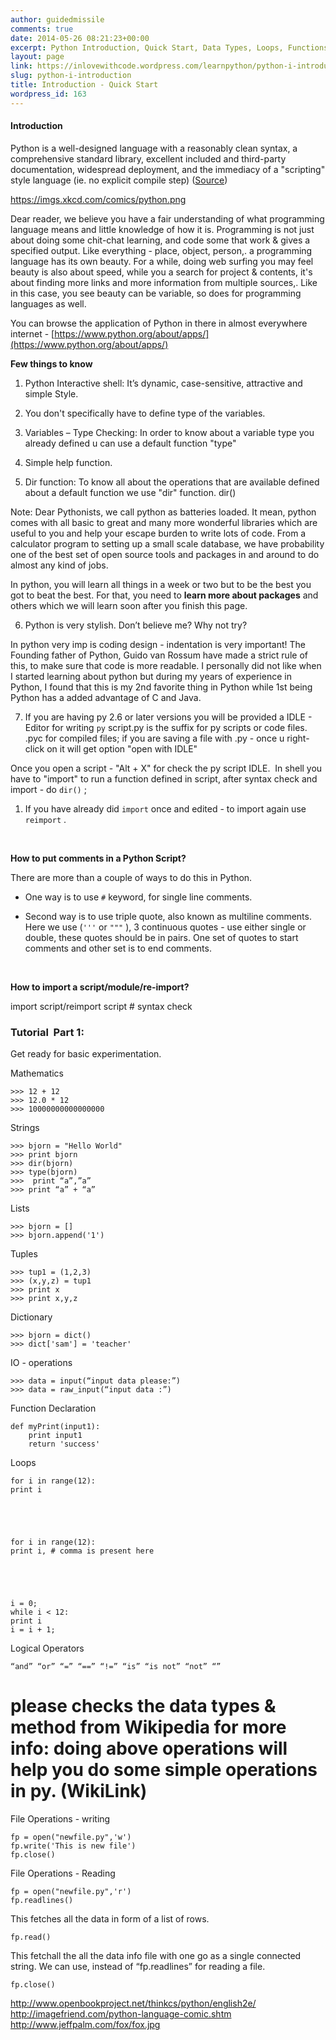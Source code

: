 ```yaml
---
author: guidedmissile
comments: true
date: 2014-05-26 08:21:23+00:00
excerpt: Python Introduction, Quick Start, Data Types, Loops, Functions, File Operations
layout: page
link: https://inlovewithcode.wordpress.com/learnpython/python-i-introduction/
slug: python-i-introduction
title: Introduction - Quick Start
wordpress_id: 163
---
```


#### Introduction



Python is a well-designed language with a reasonably clean syntax, a comprehensive standard library, excellent included and third-party documentation, widespread deployment, and the immediacy of a "scripting" style language (ie. no explicit compile step) ([Source](http://programmers.stackexchange.com/questions/5427/why-such-popularity-with-python))

https://imgs.xkcd.com/comics/python.png

Dear reader, we believe you have a fair understanding of what programming language means and little knowledge of how it is. Programming is not just about doing some chit-chat learning, and code some that work & gives a specified output. Like everything - place, object, person,. a programming language has its own beauty. For a while, doing web surfing you may feel beauty is also about speed, while you a search for project & contents, it's about finding more links and more information from multiple sources,. Like in this case, you see beauty can be variable, so does for programming languages as well.

You can browse the application of Python in there in almost everywhere internet - [https://www.python.org/about/apps/](https://www.python.org/about/apps/)

**Few things to know**




    
  1. Python Interactive shell: It’s dynamic, case-sensitive, attractive and simple Style.

    
  2. You don't specifically have to define type of the variables.

    
  3. Variables – Type Checking: In order to know about a variable type you already defined u can use a default function "type"

    
  4. Simple help function.

    
  5. Dir function: To know all about the operations that are available defined about a default function we use "dir" function. dir()



Note: Dear Pythonists, we call python as batteries loaded. It mean, python comes with all basic to great and many more wonderful libraries which are useful to you and help your escape burden to write lots of code. From a calculator program to setting up a small scale database, we have probability one of the best set of open source tools and packages in and around to do almost any kind of jobs.

In python, you will learn all things in a week or two but to be the best you got to beat the best. For that, you need to **learn more about packages** and others which we will learn soon after you finish this page.




    
  6. Python is very stylish. Don’t believe me? Why not try?



In python very imp is coding design - indentation is very important! The Founding father of Python, Guido van Rossum have made a strict rule of this, to make sure that code is more readable. I personally did not like when I started learning about python but during my years of experience in Python, I found that this is my 2nd favorite thing in Python while 1st being Python has a added advantage of C and Java.




    
  7. If you are having py 2.6 or later versions you will be provided a IDLE - Editor for writing `py` script.py is the suffix for py scripts or code files.  .pyc for compiled files; if you are saving a file with .py - once u right-click on it will get option "open with IDLE"



Once you open a script - "Alt + X" for check the py script IDLE.  In shell you have to "import" to run a function defined in script, after syntax check and import - do `dir()` ;





  1. If you have already did `import` once and edited - to import again use `reimport` .



 

**How to put comments in a Python Script?**

There are more than a couple of ways to do this in Python.




    
  * One way is to use `#` keyword, for single line comments.

    
  * Second way is to use triple quote, also known as multiline comments. Here we use (`'''` or `"""` ), 3 continuous quotes - use either single or double, these quotes should be in pairs. One set of quotes to start comments and other set is to end comments.



 

**How to import a script/module/re-import?**

import script/reimport script # syntax check



### Tutorial  Part 1:



Get ready for basic experimentation.

Mathematics


    
    >>> 12 + 12
    >>> 12.0 * 12
    >>> 10000000000000000



Strings


    
    >>> bjorn = "Hello World"
    >>> print bjorn
    >>> dir(bjorn)
    >>> type(bjorn)
    >>>  print “a”,”a”
    >>> print “a” + “a”



Lists


    
    >>> bjorn = []
    >>> bjorn.append('1')



Tuples


    
    >>> tup1 = (1,2,3)
    >>> (x,y,z) = tup1
    >>> print x
    >>> print x,y,z



Dictionary


    
    >>> bjorn = dict()
    >>> dict['sam'] = 'teacher'



IO - operations


    
    >>> data = input(“input data please:”)
    >>> data = raw_input(“input data :”)



Function Declaration


    
    def myPrint(input1):
        print input1
        return 'success'



Loops


    
    for i in range(12):
    print i




    
    for i in range(12):
    print i, # comma is present here




    
    i = 0;
    while i < 12:
    print i
    i = i + 1;
    



Logical Operators


    
    
    “and” “or” “=” “==” “!=” “is” “is not” “not” “”
    





# please checks the data types & method from Wikipedia for more info: doing above operations will help you do some simple operations in py. (WikiLink)



File Operations - writing


    
    fp = open("newfile.py",'w')
    fp.write('This is new file')
    fp.close()
    



File Operations - Reading


    
    fp = open("newfile.py",'r')
    fp.readlines() 
    



This fetches all the data in form of a list of rows.


    
    fp.read()



This fetchall the all the data info file with one go as a single connected string. We can use, instead of “fp.readlines” for reading a file.


    
    fp.close()



http://www.openbookproject.net/thinkcs/python/english2e/
http://imagefriend.com/python-language-comic.shtm
http://www.jeffpalm.com/fox/fox.jpg
